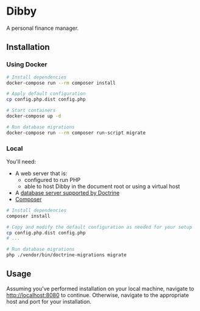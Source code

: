 # Dibby

A personal finance manager.

## Installation

### Using Docker

```bash
# Install dependencies
docker-compose run --rm composer install

# Apply default configuration
cp config.php.dist config.php

# Start containers
docker-compose up -d

# Run database migrations
docker-compose run --rm composer run-script migrate
```

### Local

You'll need:

- A web server that is:
  - configured to run PHP
  - able to host Dibby in the document root or using a virtual host
- A [database server supported by Doctrine](https://www.doctrine-project.org/projects/doctrine-dbal/en/latest/reference/configuration.html#driver)
- [Composer](https://getcomposer.org/download)

```bash
# Install dependencies
composer install

# Copy and modify the default configuration as needed for your setup
cp config.php.dist config.php
# ...

# Run database migrations
php ./vendor/bin/doctrine-migrations migrate
```

## Usage

Assuming you've performed installation on your local machine, navigate to [http://localhost:8080](http://localhost:8080) to continue. Otherwise, navigate to the appropriate host and port for your installation.

